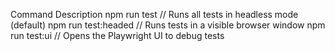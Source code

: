 Command	Description
npm run test	// Runs all tests in headless mode (default)
npm run test:headed	// Runs tests in a visible browser window
npm run test:ui	// Opens the Playwright UI to debug tests